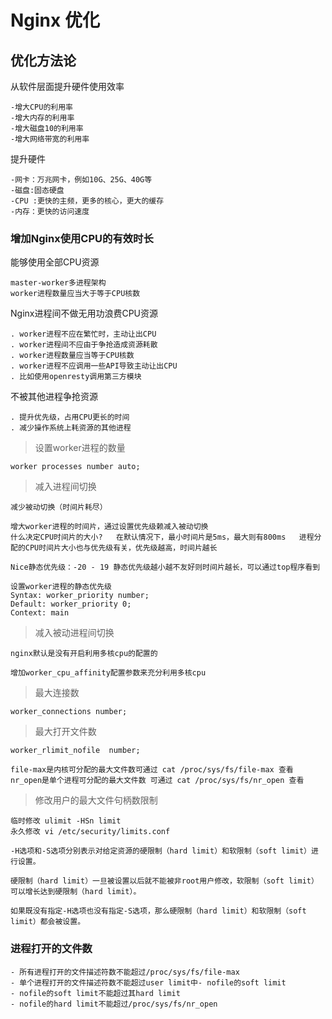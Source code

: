 # Nginx 优化

## 优化方法论

从软件层面提升硬件使用效率

    -增大CPU的利用率 
    -增大内存的利用率 
    -增大磁盘10的利用率 
    -增大网络带宽的利用率

提升硬件

    -网卡：万兆网卡，例如10G、25G、40G等 
    -磁盘:固态硬盘 
    -CPU :更快的主频，更多的核心，更大的缓存
    -内存：更快的访问速度


### 增加Nginx使用CPU的有效时长

能够使用全部CPU资源

    master-worker多进程架构 
    worker进程数量应当大于等于CPU核数

 Nginx进程间不做无用功浪费CPU资源

    . worker进程不应在繁忙时，主动让出CPU   
    . worker进程间不应由于争抢造成资源耗散      
    . worker进程数量应当等于CPU核数      
    . worker进程不应调用一些API导致主动让出CPU   
    . 比如使用openresty调用第三方模块

不被其他进程争抢资源

    . 提升优先级，占用CPU更长的时间     
    . 减少操作系统上耗资源的其他进程

> 设置worker进程的数量

    worker processes number auto; 

> 减入进程间切换

    减少被动切换（时间片耗尽）
    
    增大worker进程的时间片，通过设置优先级赖减入被动切换
    什么决定CPU时间片的大小?   在默认情况下，最小时间片是5ms，最大则有800ms   进程分配的CPU时间片大小也与优先级有关，优先级越高，时间片越长      
    
    Nice静态优先级：-20 - 19 静态优先级越小越不友好则时间片越长，可以通过top程序看到
    
    设置worker进程的静态优先级
    Syntax: worker_priority number; 
    Default: worker_priority 0; 
    Context: main

> 减入被动进程间切换

    nginx默认是没有开启利用多核cpu的配置的

    增加worker_cpu_affinity配置参数来充分利用多核cpu

> 最大连接数

    worker_connections number; 

> 最大打开文件数

    worker_rlimit_nofile  number; 

    file-max是内核可分配的最大文件数可通过 cat /proc/sys/fs/file-max 查看
    nr_open是单个进程可分配的最大文件数 可通过 cat /proc/sys/fs/nr_open 查看

> 修改用户的最大文件句柄数限制 

    临时修改 ulimit -HSn limit
    永久修改 vi /etc/security/limits.conf

    -H选项和-S选项分别表示对给定资源的硬限制（hard limit）和软限制（soft limit）进行设置。
    
    硬限制（hard limit）一旦被设置以后就不能被非root用户修改，软限制（soft limit）可以增长达到硬限制（hard limit）。
    
    如果既没有指定-H选项也没有指定-S选项，那么硬限制（hard limit）和软限制（soft limit）都会被设置。



### 进程打开的文件数

    - 所有进程打开的文件描述符数不能超过/proc/sys/fs/file-max  
    - 单个进程打开的文件描述符数不能超过user limit中- nofile的soft limit  
    - nofile的soft limit不能超过其hard limit  
    - nofile的hard limit不能超过/proc/sys/fs/nr_open

